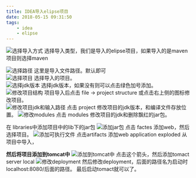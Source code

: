 ```yaml
---
title: IDEA导入elipse项目
date: 2018-05-15 09:31:50
tags: 
	- idea
	- elipse
---
```


![选择导入方式](https://raw.githubusercontent.com/liunaijie/images/master/ideaimportProject.png)
选择导入类型，我们是导入的elipse项目，如果导入的是maven项目则选择maven  

<!-- more -->

![选择路径](https://raw.githubusercontent.com/liunaijie/images/master/selectdirectory.png)
 这里是导入文件路径。默认即可  
 ![选择项目](https://raw.githubusercontent.com/liunaijie/images/master/70001.png)
  选择导入的项目。  
  ![选择jdk版本](https://raw.githubusercontent.com/liunaijie/images/master/70002.png) 
  选择jdk版本，如果没有则可以点击绿色加号添加。  
![修改项目结构](https://raw.githubusercontent.com/liunaijie/images/master/70003.png) 
 项目导入后点击 file -> project structure 或点击右上侧的图标修改项目。  
 ![修改项目jdk和输入路径](https://raw.githubusercontent.com/liunaijie/images/master/70004.png) 
 点击 project 修改项目的jdk版本，和编译文件存放位置。
 ![修改modules](https://raw.githubusercontent.com/liunaijie/images/master/70005.png) 
 点击 modules 修改项目的jdk和删除飘红的jar包。

在 libraries中添加项目中的lib下的jar包
![添加jar包](https://raw.githubusercontent.com/liunaijie/images/master/70006.png)
点击 factes 添加web，然后选择项目。
![添加可执行文件](https://raw.githubusercontent.com/liunaijie/images/master/70007.png) 
点击artifacts 添加web application exploded 从项目中导入，

**然后将项目添加到tomcat中**
![添加到tomcat中](https://raw.githubusercontent.com/liunaijie/images/master/70008.png)
点击这个箭头，然后添加tomact server local 
![修改deployment](https://raw.githubusercontent.com/liunaijie/images/master/70009.png)
然后修改deployment，后面的路径名为启动时localhost:8080/后面的路径。
最后启动tomact就可以了。